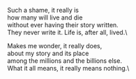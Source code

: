 Such a shame, it really is\
how many will live and die\
without ever having their story written.\
They never write it. Life is, after all, lived.\

Makes me wonder, it really does,\
about my story and its place\
among the millions and the billions else.\
What it all means, it really means nothing.\